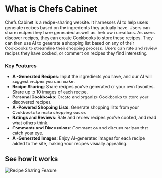 # What is Chefs Cabinet

Chefs Cabinet is a recipe-sharing website. It harnesses AI to help users generate recipes based on the ingredients they actually have. Users can share recipes they have generated as well as their own creations. As users discover recipes, they can create Cookbooks to store these recipes. They can then use AI to generate a shopping list based on any of their Cookbooks to streamline their shopping process. Users can rate and review recipes they have cooked, or comment on recipes they find interesting.

### Key Features

- **AI-Generated Recipes**: Input the ingredients you have, and our AI will suggest recipes you can make.
- **Recipe Sharing**: Share recipes you’ve generated or your own favorites. Share up to 10 images of each recipe.
- **Personal Cookbooks**: Create and organize Cookbooks to store your discovered recipes.
- **AI-Powered Shopping Lists**: Generate shopping lists from your Cookbooks to make shopping easier.
- **Ratings and Reviews**: Rate and review recipes you’ve cooked, and read what others think.
- **Comments and Discussions**: Comment on and discuss recipes that catch your eye.
- **AI-Generated Images**: Enjoy AI-generated images for each recipe added to the site, making your recipes visually appealing.

## See how it works
 ![Recipe Sharing Feature](https://chefs-cabinet-recordings.s3.amazonaws.com/Recipe+Feed.gif)
